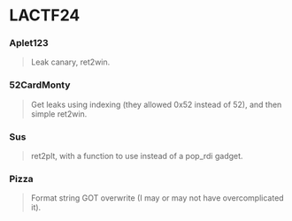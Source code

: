LACTF24
=======

<h3> Aplet123 </h3>

> Leak canary, ret2win.

<h3> 52CardMonty </h3>

> Get leaks using indexing (they allowed 0x52 instead of 52), and then simple ret2win.

<h3> Sus </h3>

> ret2plt, with a function to use instead of a pop_rdi gadget.

<h3> Pizza </h3>

> Format string GOT overwrite (I may or may not have overcomplicated it).
